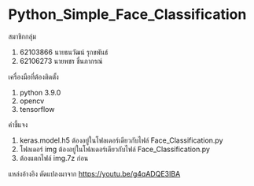 # Python_Simple_Face_Classification

สมาชิกกลุ่ม
1. 62103866 นายธนวัฒน์ รุกขพันธ์
2. 62106273 นายพชร ชื่นภากรณ์

เครื่องมือที่ต้องติดตั้ง
1. python 3.9.0
2. opencv
3. tensorflow

คำชี้แจง
1. keras.model.h5 ต้องอยู่ในโฟลเดอร์เดียวกับไฟล์ Face_Classification.py
2. โฟลเดอร์ img ต้องอยู่ในโฟลเดอร์เดียวกับไฟล์ Face_Classification.py
3. ต้องแตกไฟล์ img.7z ก่อน

แหล่งอ้างอิง
ดัดแปลงมาจาก https://youtu.be/g4qADQE3IBA



